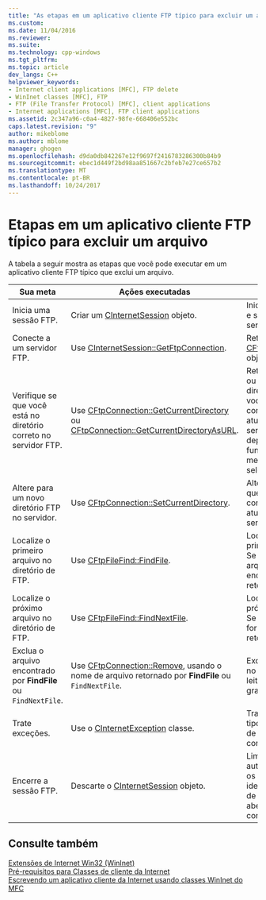 ```yaml
---
title: "As etapas em um aplicativo cliente FTP típico para excluir um arquivo | Microsoft Docs"
ms.custom: 
ms.date: 11/04/2016
ms.reviewer: 
ms.suite: 
ms.technology: cpp-windows
ms.tgt_pltfrm: 
ms.topic: article
dev_langs: C++
helpviewer_keywords:
- Internet client applications [MFC], FTP delete
- WinInet classes [MFC], FTP
- FTP (File Transfer Protocol) [MFC], client applications
- Internet applications [MFC], FTP client applications
ms.assetid: 2c347a96-c0a4-4827-98fe-668406e552bc
caps.latest.revision: "9"
author: mikeblome
ms.author: mblome
manager: ghogen
ms.openlocfilehash: d9da0db842267e12f9697f2416783286300b84b9
ms.sourcegitcommit: ebec1d449f2bd98aa851667c2bfeb7e27ce657b2
ms.translationtype: MT
ms.contentlocale: pt-BR
ms.lasthandoff: 10/24/2017
---
```

# <a name="steps-in-a-typical-ftp-client-application-to-delete-a-file"></a>Etapas em um aplicativo cliente FTP típico para excluir um arquivo
A tabela a seguir mostra as etapas que você pode executar em um aplicativo cliente FTP típico que exclui um arquivo.  
  
|Sua meta|Ações executadas|Efeitos|  
|---------------|----------------------|-------------|  
|Inicia uma sessão FTP.|Criar um [CInternetSession](../mfc/reference/cinternetsession-class.md) objeto.|Inicializa WinInet e se conecta ao servidor.|  
|Conecte a um servidor FTP.|Use [CInternetSession::GetFtpConnection](../mfc/reference/cinternetsession-class.md#getftpconnection).|Retorna um [CFtpConnection](../mfc/reference/cftpconnection-class.md) objeto.|  
|Verifique se que você está no diretório correto no servidor FTP.|Use [CFtpConnection::GetCurrentDirectory](../mfc/reference/cftpconnection-class.md#getcurrentdirectory) ou [CFtpConnection::GetCurrentDirectoryAsURL](../mfc/reference/cftpconnection-class.md#getcurrentdirectoryasurl).|Retorna o nome ou URL do diretório que você está conectado atualmente no servidor, dependendo da função de membro selecionado.|  
|Altere para um novo diretório FTP no servidor.|Use [CFtpConnection::SetCurrentDirectory](../mfc/reference/cftpconnection-class.md#setcurrentdirectory).|Altera o diretório que você está conectado atualmente no servidor.|  
|Localize o primeiro arquivo no diretório de FTP.|Use [CFtpFileFind::FindFile](../mfc/reference/cftpfilefind-class.md#findfile).|Localiza o primeiro arquivo. Se nenhum arquivo for encontrado, retorna falso.|  
|Localize o próximo arquivo no diretório de FTP.|Use [CFtpFileFind::FindNextFile](../mfc/reference/cftpfilefind-class.md#findnextfile).|Localiza o próximo arquivo. Se o arquivo não for encontrado, retorna falso.|  
|Exclua o arquivo encontrado por **FindFile** ou `FindNextFile`.|Use [CFtpConnection::Remove](../mfc/reference/cftpconnection-class.md#remove), usando o nome de arquivo retornado por **FindFile** ou `FindNextFile`.|Exclui o arquivo no servidor para leitura ou gravação.|  
|Trate exceções.|Use o [CInternetException](../mfc/reference/cinternetexception-class.md) classe.|Trata todos os tipos de exceção de Internet comuns.|  
|Encerre a sessão FTP.|Descarte o [CInternetSession](../mfc/reference/cinternetsession-class.md) objeto.|Limpa automaticamente os identificadores de arquivos abertos e conexões.|  
  
## <a name="see-also"></a>Consulte também  
 [Extensões de Internet Win32 (WinInet)](../mfc/win32-internet-extensions-wininet.md)   
 [Pré-requisitos para Classes de cliente da Internet](../mfc/prerequisites-for-internet-client-classes.md)   
 [Escrevendo um aplicativo cliente da Internet usando classes WinInet do MFC](../mfc/writing-an-internet-client-application-using-mfc-wininet-classes.md)
